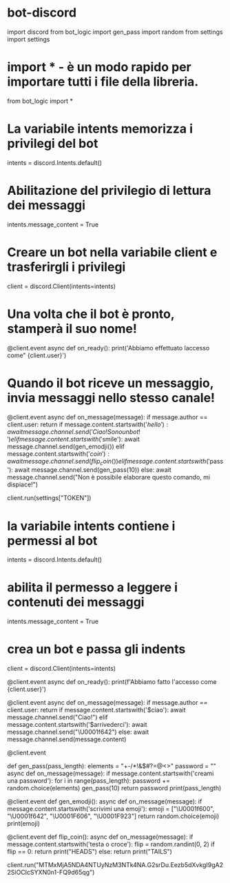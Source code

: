 # bot-discord
import discord
from bot_logic import gen_pass
import random
from settings import settings
# import * - è un modo rapido per importare tutti i file della libreria.
from bot_logic import *

# La variabile intents memorizza i privilegi del bot
intents = discord.Intents.default()
# Abilitazione del privilegio di lettura dei messaggi
intents.message_content = True
# Creare un bot nella variabile client e trasferirgli i privilegi
client = discord.Client(intents=intents)


# Una volta che il bot è pronto, stamperà il suo nome!
@client.event
async def on_ready():
    print('Abbiamo effettuato laccesso come" {client.user}')


# Quando il bot riceve un messaggio, invia messaggi nello stesso canale!
@client.event
async def on_message(message):
    if message.author == client.user:
        return
    if message.content.startswith('$hello'):
        await message.channel.send('Ciao! Sono un bot!')
    elif message.content.startswith('$smile'):
        await message.channel.send(gen_emodji())
    elif message.content.startswith('$coin'):
        await message.channel.send(flip_coin())
    elif message.content.startswith('$pass'):
        await message.channel.send(gen_pass(10))
    else:
        await message.channel.send("Non è possibile elaborare questo comando, mi dispiace!")

client.run(settings["TOKEN"])

# la variabile intents contiene i permessi al bot
intents = discord.Intents.default()
# abilita il permesso a leggere i contenuti dei messaggi
intents.message_content = True
# crea un bot e passa gli indents
client = discord.Client(intents=intents)

@client.event
async def on_ready():
    print(f'Abbiamo fatto l\'accesso come {client.user}')

@client.event
async def on_message(message):
    if message.author == client.user:
        return
    if message.content.startswith('$ciao'):
        await message.channel.send("Ciao!")
    elif message.content.startswith('$arrivederci'):
        await message.channel.send("\U0001f642")
    else:
        await message.channel.send(message.content)


@client.event

def gen_pass(pass_length):
    elements = "+-/*!&$#?=@<>"
    password = ""
    async def on_message(message):
        if message.content.startswith('creami una password'):
            for i in range(pass_length):
                password += random.choice(elements)
            gen_pass(10)
            return password
        print(pass_length)

@client.event
def gen_emodji():
    async def on_message(message):
        if message.content.startswith('scrivimi una emoji'):
            emoji = ["\U0001f600", "\U0001f642", "\U0001F606", "\U0001F923"]
            return random.choice(emoji)
        print(emoji)

@client.event
def flip_coin():
    async def on_message(message):
        if message.content.startswith('testa o croce'):
            flip = random.randint(0, 2)
        if flip == 0:
            return print("HEADS")
        else:
            return print("TAILS")
        
client.run("MTMxMjA5NDA4NTUyNzM3NTk4NA.G2srDu.Eezb5dXvkgI9gA22SiOCIcSYXN0n1-FQ9d65qg")
